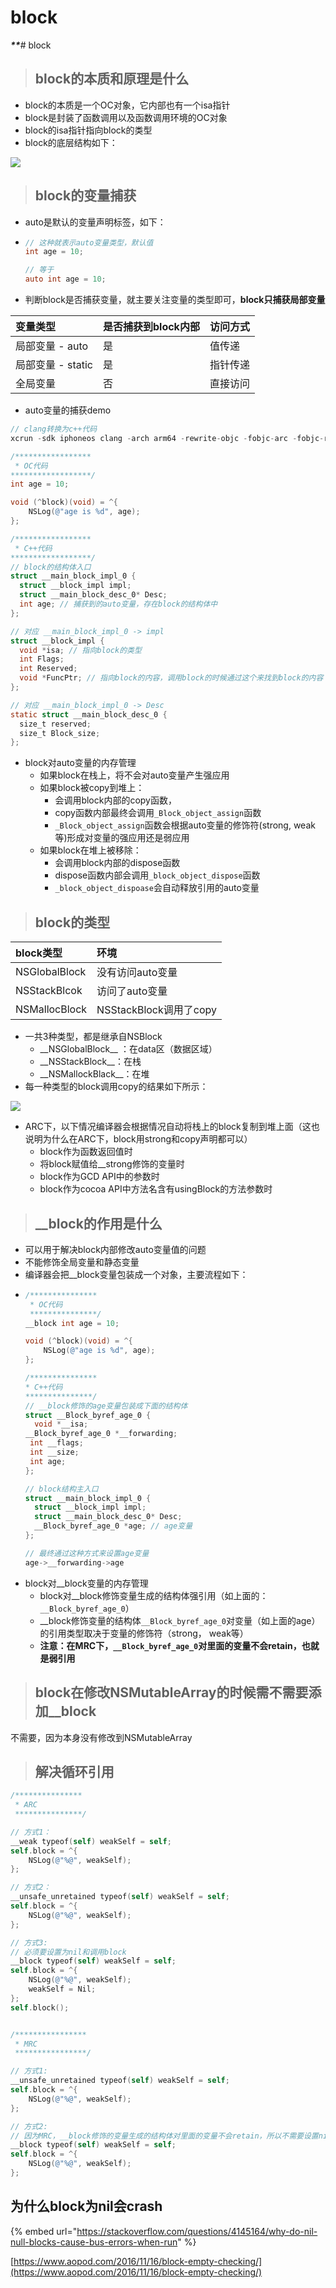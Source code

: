# block

_**\*\***_\# block

> ## block的本质和原理是什么

* block的本质是一个OC对象，它内部也有一个isa指针
* block是封装了函数调用以及函数调用环境的OC对象
* block的isa指针指向block的类型
* block的底层结构如下：

![](../.gitbook/assets/2019112101.png)

> ## block的变量捕获

* auto是默认的变量声明标签，如下：
* ```objectivec
  // 这种就表示auto变量类型，默认值
  int age = 10;

  // 等于
  auto int age = 10;
  ```
* 判断block是否捕获变量，就主要关注变量的类型即可，**block只捕获局部变量**

| 变量类型 | 是否捕获到block内部 | 访问方式 |
| :--- | :--- | :--- |
| 局部变量 - auto | 是 | 值传递 |
| 局部变量 - static | 是 | 指针传递 |
| 全局变量 | 否 | 直接访问 |

* auto变量的捕获demo

```objectivec
// clang转换为c++代码
xcrun -sdk iphoneos clang -arch arm64 -rewrite-objc -fobjc-arc -fobjc-runtime=ios-8.0.0 main.m

/*****************
 * OC代码
******************/
int age = 10;

void (^block)(void) = ^{
    NSLog(@"age is %d", age);
};

/*****************
 * C++代码
******************/
// block的结构体入口
struct __main_block_impl_0 {
  struct __block_impl impl;
  struct __main_block_desc_0* Desc;
  int age; // 捕获到的auto变量，存在block的结构体中
};

// 对应 __main_block_impl_0 -> impl
struct __block_impl {
  void *isa; // 指向block的类型
  int Flags;
  int Reserved;
  void *FuncPtr; // 指向block的内容，调用block的时候通过这个来找到block的内容
};

// 对应 __main_block_impl_0 -> Desc
static struct __main_block_desc_0 {
  size_t reserved;
  size_t Block_size;
};
```

* block对auto变量的内存管理
  * 如果block在栈上，将不会对auto变量产生强应用
  * 如果block被copy到堆上：
    * 会调用block内部的copy函数，
    * copy函数内部最终会调用`_Block_object_assign`函数
    * `_Block_object_assign`函数会根据auto变量的修饰符\(strong, weak 等\)形成对变量的强应用还是弱应用
  * 如果block在堆上被移除：
    * 会调用block内部的dispose函数
    * dispose函数内部会调用`_block_object_dispose`函数
    * `_block_object_dispoase`会自动释放引用的auto变量

> ## block的类型

| block类型 | 环境 |
| :--- | :--- |
| NSGlobalBlock | 没有访问auto变量 |
| NSStackBlcok | 访问了auto变量 |
| NSMallocBlock | NSStackBlock调用了copy |

* 一共3种类型，都是继承自NSBlock
  * \_\_NSGlobalBlock\_\_ ：在data区（数据区域）
  * \_\_NSStackBlock\_\_：在栈
  * \_\_NSMallockBlack\_\_：在堆
* 每一种类型的block调用copy的结果如下所示：

![](../.gitbook/assets/2019112103.png)

* ARC下，以下情况编译器会根据情况自动将栈上的block复制到堆上面（这也说明为什么在ARC下，block用strong和copy声明都可以）
  * block作为函数返回值时
  * 将block赋值给\_\_strong修饰的变量时
  * block作为GCD API中的参数时
  * block作为cocoa API中方法名含有usingBlock的方法参数时

> ## \_\_block的作用是什么

* 可以用于解决block内部修改auto变量值的问题
* 不能修饰全局变量和静态变量
* 编译器会把\_\_block变量包装成一个对象，主要流程如下：
* ```objectivec
  /***************
   * OC代码
   ***************/
  __block int age = 10;

  void (^block)(void) = ^{
      NSLog(@"age is %d", age);
  };

  /***************
  * C++代码
  ***************/
  // __block修饰的age变量包装成下面的结构体
  struct __Block_byref_age_0 {
    void *__isa;
  __Block_byref_age_0 *__forwarding;
   int __flags;
   int __size;
   int age;
  };

  // block结构主入口
  struct __main_block_impl_0 {
    struct __block_impl impl;
    struct __main_block_desc_0* Desc;
    __Block_byref_age_0 *age; // age变量
  };

  // 最终通过这种方式来设置age变量
  age->__forwarding->age
  ```
* block对\_\_block变量的内存管理
  * block对\_\_block修饰变量生成的结构体强引用（如上面的：`__Block_byref_age_0`）
  * \_\_block修饰变量的结构体`__Block_byref_age_0`对变量（如上面的age）的引用类型取决于变量的修饰符（strong， weak等）
  * **注意：在MRC下，`__Block_byref_age_0`对里面的变量不会retain，也就是弱引用**

> ## block在修改NSMutableArray的时候需不需要添加\_\_block

不需要，因为本身没有修改到NSMutableArray

> ## 解决循环引用

```objectivec
/***************
 * ARC
 ***************/

// 方式1：
__weak typeof(self) weakSelf = self;
self.block = ^{
    NSLog(@"%@", weakSelf);
};

// 方式2：
__unsafe_unretained typeof(self) weakSelf = self;
self.block = ^{
    NSLog(@"%@", weakSelf);
};

// 方式3:
// 必须要设置为nil和调用block
__block typeof(self) weakSelf = self;
self.block = ^{
    NSLog(@"%@", weakSelf);
    weakSelf = Nil;
};
self.block();


/****************
 * MRC
 ****************/

// 方式1:
__unsafe_unretained typeof(self) weakSelf = self;
self.block = ^{
    NSLog(@"%@", weakSelf);
};

// 方式2:
// 因为MRC，__block修饰的变量生成的结构体对里面的变量不会retain，所以不需要设置nil
__block typeof(self) weakSelf = self;
self.block = ^{
    NSLog(@"%@", weakSelf);
};
```

## 为什么block为nil会crash

{% embed url="https://stackoverflow.com/questions/4145164/why-do-nil-null-blocks-cause-bus-errors-when-run" %}

[https://www.aopod.com/2016/11/16/block-empty-checking/](https://www.aopod.com/2016/11/16/block-empty-checking/)

